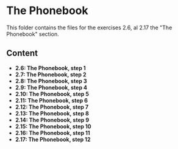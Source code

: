 # The Phonebook

This folder contains the files for the exercises 2.6, al 2.17 the "The Phonebook" section.

## Content
- **2.6: The Phonebook, step 1**
- **2.7: The Phonebook, step 2**
- **2.8: The Phonebook, step 3**
- **2.9: The Phonebook, step 4**
- **2.10: The Phonebook, step 5**
- **2.11: The Phonebook, step 6**
- **2.12: The Phonebook, step 7**
- **2.13: The Phonebook, step 8**
- **2.14: The Phonebook, step 9**
- **2.15: The Phonebook, step 10**
- **2.16: The Phonebook, step 11**
- **2.17: The Phonebook, step 12**